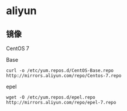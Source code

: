 # aliyun

## 镜像

CentOS 7

Base

```
curl -o /etc/yum.repos.d/CentOS-Base.repo http://mirrors.aliyun.com/repo/Centos-7.repo
```

epel

```
wget -O /etc/yum.repos.d/epel.repo http://mirrors.aliyun.com/repo/epel-7.repo
```

##

